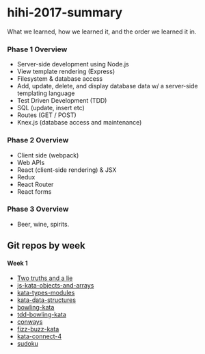 # hihi-2017-summary
What we learned, how we learned it, and the order we learned it in.

### Phase 1 Overview
- Server-side development using Node.js
- View template rendering (Express)
- Filesystem & database access
- Add, update, delete, and display database data w/ a server-side templating language
- Test Driven Development (TDD)
- SQL (update, insert etc)
- Routes (GET / POST)
- Knex.js (database access and maintenance)

### Phase 2 Overview
- Client side (webpack)
- Web APIs
- React (client-side rendering) & JSX
- Redux
- React Router
- React forms

### Phase 3 Overview
- Beer, wine, spirits.

## Git repos by week
#### Week 1
- [Two truths and a lie](https://github.com/hihi-2017/two-truths-and-a-lie)
- [js-kata-objects-and-arrays](https://github.com/hihi-2017/js-kata-objects-and-arrays)
- [kata-types-modules](https://github.com/hihi-2017/kata-types-modules)
- [kata-data-structures](https://github.com/hihi-2017/kata-data-structures)
- [bowling-kata](https://github.com/hihi-2017/bowling-kata)
- [tdd-bowling-kata](https://github.com/hihi-2017/tdd-bowling-kata)
- [conways](https://github.com/hihi-2017/conways)
- [fizz-buzz-kata](https://github.com/hihi-2017/fizz-buzz-kata)
- [kata-connect-4](https://github.com/hihi-2017/kata-connect-4)
- [sudoku](https://github.com/hihi-2017/kata-sudoku)


